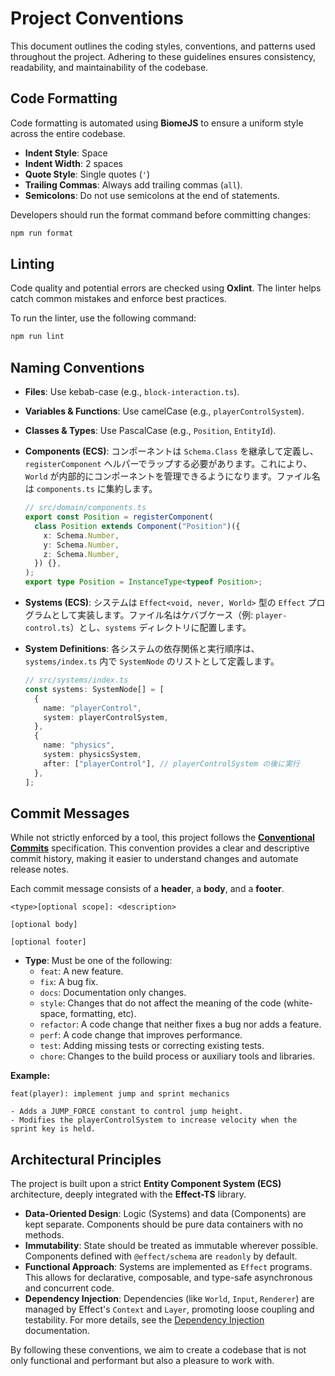 # Project Conventions

This document outlines the coding styles, conventions, and patterns used throughout the project. Adhering to these guidelines ensures consistency, readability, and maintainability of the codebase.

## Code Formatting

Code formatting is automated using **BiomeJS** to ensure a uniform style across the entire codebase.

-   **Indent Style**: Space
-   **Indent Width**: 2 spaces
-   **Quote Style**: Single quotes (`'`)
-   **Trailing Commas**: Always add trailing commas (`all`).
-   **Semicolons**: Do not use semicolons at the end of statements.

Developers should run the format command before committing changes:

```bash
npm run format
```

## Linting

Code quality and potential errors are checked using **Oxlint**. The linter helps catch common mistakes and enforce best practices.

To run the linter, use the following command:

```bash
npm run lint
```

## Naming Conventions

-   **Files**: Use kebab-case (e.g., `block-interaction.ts`).
-   **Variables & Functions**: Use camelCase (e.g., `playerControlSystem`).
-   **Classes & Types**: Use PascalCase (e.g., `Position`, `EntityId`).
-   **Components (ECS)**: コンポーネントは `Schema.Class` を継承して定義し、`registerComponent` ヘルパーでラップする必要があります。これにより、`World` が内部的にコンポーネントを管理できるようになります。ファイル名は `components.ts` に集約します。

    ```typescript
    // src/domain/components.ts
    export const Position = registerComponent(
      class Position extends Component("Position")({
        x: Schema.Number,
        y: Schema.Number,
        z: Schema.Number,
      }) {},
    );
    export type Position = InstanceType<typeof Position>;
    ```

-   **Systems (ECS)**: システムは `Effect<void, never, World>` 型の `Effect` プログラムとして実装します。ファイル名はケバブケース（例: `player-control.ts`）とし、`systems` ディレクトリに配置します。

-   **System Definitions**: 各システムの依存関係と実行順序は、`systems/index.ts` 内で `SystemNode` のリストとして定義します。

    ```typescript
    // src/systems/index.ts
    const systems: SystemNode[] = [
      {
        name: "playerControl",
        system: playerControlSystem,
      },
      {
        name: "physics",
        system: physicsSystem,
        after: ["playerControl"], // playerControlSystem の後に実行
      },
    ];
    ```

## Commit Messages

While not strictly enforced by a tool, this project follows the [**Conventional Commits**](https://www.conventionalcommits.org/) specification. This convention provides a clear and descriptive commit history, making it easier to understand changes and automate release notes.

Each commit message consists of a **header**, a **body**, and a **footer**.

```
<type>[optional scope]: <description>

[optional body]

[optional footer]
```

-   **Type**: Must be one of the following:
    -   `feat`: A new feature.
    -   `fix`: A bug fix.
    -   `docs`: Documentation only changes.
    -   `style`: Changes that do not affect the meaning of the code (white-space, formatting, etc).
    -   `refactor`: A code change that neither fixes a bug nor adds a feature.
    -   `perf`: A code change that improves performance.
    -   `test`: Adding missing tests or correcting existing tests.
    -   `chore`: Changes to the build process or auxiliary tools and libraries.

**Example:**

```
feat(player): implement jump and sprint mechanics

- Adds a JUMP_FORCE constant to control jump height.
- Modifies the playerControlSystem to increase velocity when the sprint key is held.
```

## Architectural Principles

The project is built upon a strict **Entity Component System (ECS)** architecture, deeply integrated with the **Effect-TS** library.

-   **Data-Oriented Design**: Logic (Systems) and data (Components) are kept separate. Components should be pure data containers with no methods.
-   **Immutability**: State should be treated as immutable wherever possible. Components defined with `@effect/schema` are `readonly` by default.
-   **Functional Approach**: Systems are implemented as `Effect` programs. This allows for declarative, composable, and type-safe asynchronous and concurrent code.
-   **Dependency Injection**: Dependencies (like `World`, `Input`, `Renderer`) are managed by Effect's `Context` and `Layer`, promoting loose coupling and testability. For more details, see the [Dependency Injection](./architecture/di.md) documentation.

By following these conventions, we aim to create a codebase that is not only functional and performant but also a pleasure to work with.
